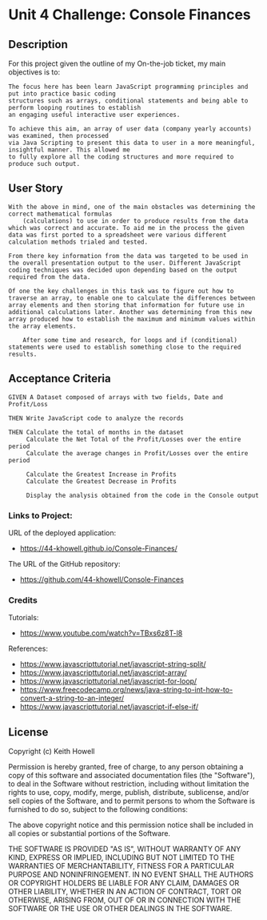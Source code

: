 # Unit 4 Challenge: Console Finances

## Description

For this project given the outline of my On-the-job ticket, my main objectives is to:

	The focus here has been learn JavaScript programming principles and put into practice basic coding 
	structures such as arrays, conditional statements and being able to perform looping routines to establish 
	an engaging useful interactive user experiences. 

	To achieve this aim, an array of user data (company yearly accounts) was examined, then processed 
	via Java Scripting to present this data to user in a more meaningful, insightful manner. This allowed me 
	to fully explore all the coding structures and more required to produce such output.


## User Story

    With the above in mind, one of the main obstacles was determining the correct mathematical formulas 
		(calculations) to use in order to produce results from the data which was correct and accurate. To aid me in the process the given data was first ported to a spreadsheet were various different calculation methods trialed and tested.
    
    From there key information from the data was targeted to be used in the overall presentation output to the user. Different JavaScript coding techniques was decided upon depending based on the output required from the data.

    Of one the key challenges in this task was to figure out how to traverse an array, to enable one to calculate the differences between array elements and then storing that information for future use in additional calculations later. Another was determining from this new array produced how to establish the maximum and minimum values within the array elements.

		After some time and research, for loops and if (conditional) statements were used to establish something close to the required results.



## Acceptance Criteria

    GIVEN A Dataset composed of arrays with two fields, Date and Profit/Loss

	THEN Write JavaScript code to analyze the records 
	
	THEN Calculate the total of months in the dataset 
		 Calculate the Net Total of the Profit/Losses over the entire period 
		 Calculate the average changes in Profit/Losses over the entire period

		 Calculate the Greatest Increase in Profits
		 Calculate the Greatest Decrease in Profits

		 Display the analysis obtained from the code in the Console output 

### Links to Project:

URL of the deployed application:  
  - https://44-khowell.github.io/Console-Finances/
	
The URL of the GitHub repository:
  - https://github.com/44-khowell/Console-Finances



### Credits

Tutorials: 

  - https://www.youtube.com/watch?v=TBxs6z8T-l8 

References:

  - https://www.javascripttutorial.net/javascript-string-split/
  - https://www.javascripttutorial.net/javascript-array/
  - https://www.javascripttutorial.net/javascript-for-loop/
  - https://www.freecodecamp.org/news/java-string-to-int-how-to-convert-a-string-to-an-integer/
  - https://www.javascripttutorial.net/javascript-if-else-if/


## License 

Copyright (c) Keith Howell

Permission is hereby granted, free of charge, to any person obtaining a copy
of this software and associated documentation files (the "Software"), to deal
in the Software without restriction, including without limitation the rights
to use, copy, modify, merge, publish, distribute, sublicense, and/or sell
copies of the Software, and to permit persons to whom the Software is
furnished to do so, subject to the following conditions:

The above copyright notice and this permission notice shall be included in all
copies or substantial portions of the Software.

THE SOFTWARE IS PROVIDED "AS IS", WITHOUT WARRANTY OF ANY KIND, EXPRESS OR
IMPLIED, INCLUDING BUT NOT LIMITED TO THE WARRANTIES OF MERCHANTABILITY,
FITNESS FOR A PARTICULAR PURPOSE AND NONINFRINGEMENT. IN NO EVENT SHALL THE
AUTHORS OR COPYRIGHT HOLDERS BE LIABLE FOR ANY CLAIM, DAMAGES OR OTHER
LIABILITY, WHETHER IN AN ACTION OF CONTRACT, TORT OR OTHERWISE, ARISING FROM,
OUT OF OR IN CONNECTION WITH THE SOFTWARE OR THE USE OR OTHER DEALINGS IN THE
SOFTWARE.